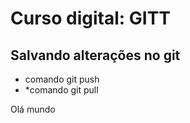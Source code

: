 # Curso digital: GITT

## Salvando alterações no git

* comando git push
* *comando git pull

Olá mundo
